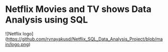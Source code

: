 # Netflix Movies and TV shows Data Analysis using SQL
![Netflix logo] (https://github.com/rvnayakusd/Netflix_SQL_Data_Analysis_Project/blob/main/logo.png)
